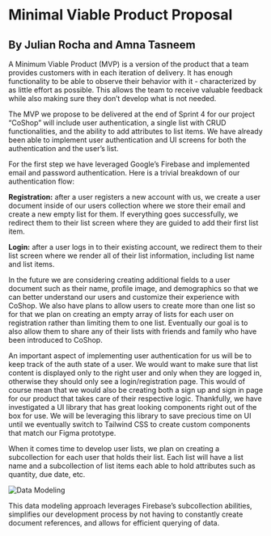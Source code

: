 # Minimal Viable Product Proposal

## By Julian Rocha and Amna Tasneem

A Minimum Viable Product (MVP) is a version of the product that a team provides customers with in each iteration of delivery. It has enough functionality to be able to observe their behavior with it - characterized by as little effort as possible. This allows the team to receive valuable feedback while also making sure they don’t develop what is not needed.

The MVP we propose to be delivered at the end of Sprint 4 for our project “CoShop” will include user authentication, a single list with CRUD functionalities, and the ability to add attributes to list items. We have already been able to implement user authentication and UI screens for both the authentication and the user’s list.

For the first step we have leveraged Google’s Firebase and implemented email and password authentication. Here is a trivial breakdown of our authentication flow:

**Registration:** after a user registers a new account with us, we create a user document inside of our users collection where we store their email and create a new empty list for them. If everything goes successfully, we redirect them to their list screen where they are guided to add their first list item.

**Login:** after a user logs in to their existing account, we redirect them to their list screen where we render all of their list information, including list name and list items.

In the future we are considering creating additional fields to a user document such as their name, profile image, and demographics so that we can better understand our users and customize their experience with CoShop. We also have plans to allow users to create more than one list so for that we plan on creating an empty array of lists for each user on registration rather than limiting them to one list. Eventually our goal is to also allow them to share any of their lists with friends and family who have been introduced to CoShop.

An important aspect of implementing user authentication for us will be to keep track of the auth state of a user. We would want to make sure that list content is displayed only to the right user and only when they are logged in, otherwise they should only see a login/registration page. This would of course mean that we would also be creating both a sign up and sign in page for our product that takes care of their respective logic. Thankfully, we have investigated a UI library that has great looking components right out of the box for use. We will be leveraging this library to save precious time on UI until we eventually switch to Tailwind CSS to create custom components that match our Figma prototype.

When it comes time to develop user lists, we plan on creating a subcollection for each user that holds their list. Each list will have a list name and a subcollection of list items each able to hold attributes such as quantity, due date, etc.

![Data Modeling](./assets/data-modeling.png)

This data modeling approach leverages Firebase’s subcollection abilities, simplifies our development process by not having to constantly create document references, and allows for efficient querying of data.
